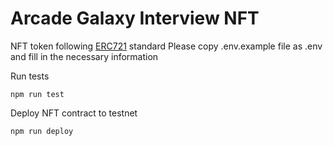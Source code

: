 # Arcade Galaxy Interview NFT

NFT token following [ERC721](https://eips.ethereum.org/EIPS/eip-721) standard
Please copy .env.example file as .env and fill in the necessary information

Run tests

```shell
npm run test
```

Deploy NFT contract to testnet
```shell
npm run deploy
